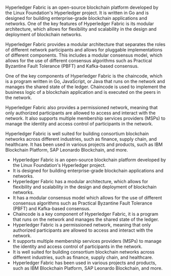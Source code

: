 Hyperledger Fabric is an open-source blockchain platform developed by the Linux Foundation's Hyperledger project. It is written in Go and is designed for building enterprise-grade blockchain applications and networks. One of the key features of Hyperledger Fabric is its modular architecture, which allows for flexibility and scalability in the design and deployment of blockchain networks.

Hyperledger Fabric provides a modular architecture that separates the roles of different network participants and allows for pluggable implementations of different components. This includes a modular consensus model, which allows for the use of different consensus algorithms such as Practical Byzantine Fault Tolerance (PBFT) and Kafka-based consensus.

One of the key components of Hyperledger Fabric is the chaincode, which is a program written in Go, JavaScript, or Java that runs on the network and manages the shared state of the ledger. Chaincode is used to implement the business logic of a blockchain application and is executed on the peers in the network.

Hyperledger Fabric also provides a permissioned network, meaning that only authorized participants are allowed to access and interact with the network. It also supports multiple membership services providers (MSPs) to manage the identity and access control of participants in the network.

Hyperledger Fabric is well suited for building consortium blockchain networks across different industries, such as finance, supply chain, and healthcare. It has been used in various projects and products, such as IBM Blockchain Platform, SAP Leonardo Blockchain, and more.


- Hyperledger Fabric is an open-source blockchain platform developed by the Linux Foundation's Hyperledger project.
- It is designed for building enterprise-grade blockchain applications and networks.
- Hyperledger Fabric has a modular architecture, which allows for flexibility and scalability in the design and deployment of blockchain networks.
- It has a modular consensus model which allows for the use of different consensus algorithms such as Practical Byzantine Fault Tolerance (PBFT) and Kafka-based consensus.
- Chaincode is a key component of Hyperledger Fabric, it is a program that runs on the network and manages the shared state of the ledger.
- Hyperledger Fabric is a permissioned network, meaning that only authorized participants are allowed to access and interact with the network.
- It supports multiple membership services providers (MSPs) to manage the identity and access control of participants in the network.
- It is well suited for building consortium blockchain networks across different industries, such as finance, supply chain, and healthcare.
- Hyperledger Fabric has been used in various projects and products, such as IBM Blockchain Platform, SAP Leonardo Blockchain, and more.
